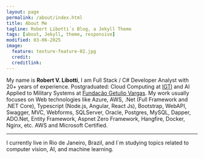 ```yaml
---
layout: page
permalink: /about/index.html
title: About Me
tagline: Robert Libotti´s Blog, a Jekyll Theme
tags: [about, Jekyll, theme, responsive]
modified: 03-06-2025
image:
  feature: texture-feature-02.jpg
  credit: 
  creditlink: 
---
```


My name is **Robert V. Libotti**, I am Full Stack / C# Developer Analyst with 20+ years of experience. Postgraduated: Cloud Computing at [IGTI](https://igti.com.br/) and AI Applied to Military Systems at [Fundação Getulio Vargas](https://portal.fgv.br/). My work usually focuses on Web technologies like Azure, AWS, .Net (Full Framework and .NET Core), Typescript (Node.js, Angular, React Js), Bootstrap, WebAPI, Swagger, MVC, Webforms, SQLServer, Oracle, Postgres, MySQL, Dapper, ADO.Net, Entity Framework, Aspnet Zero Framework, Hangfire, Docker, Nginx, etc. AWS and Microsoft Certified.    

---
I currently live in Rio de Janeiro, Brazil, and I´m studying topics related to computer vision, AI, and machine learning.

